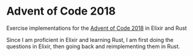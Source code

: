 # Advent of Code 2018
Exercise implementations for the [Advent of Code 2018](https://adventofcode.com/2018) in Elixir and Rust

Since I am proficient in Elixir and learning Rust, I am first doing the questions in Elixir, then going back and reimplementing them in Rust.
